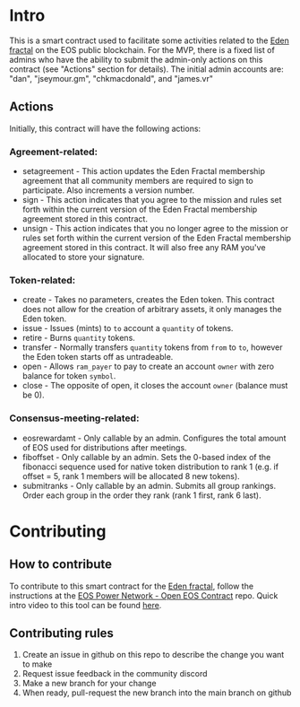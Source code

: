 # Intro

This is a smart contract used to facilitate some activities related to the [Eden fractal](https://www.edenfractal.com) on the EOS public blockchain. For the MVP, there is a fixed list of admins who have the ability to submit the admin-only actions on this contract (see "Actions" section for details). The initial admin accounts are: "dan", "jseymour.gm", "chkmacdonald", and "james.vr"

## Actions

Initially, this contract will have the following actions:

### Agreement-related:

* setagreement - This action updates the Eden Fractal membership agreement that all community members are required to sign to participate. Also increments a version number.
* sign - This action indicates that you agree to the mission and rules set forth within the current version of the Eden Fractal membership agreement stored in this contract.
* unsign - This action indicates that you no longer agree to the mission or rules set forth within the current version of the Eden Fractal membership agreement stored in this contract. It will also free any RAM you've allocated to store your signature.

### Token-related:

* create - Takes no parameters, creates the Eden token. This contract does not allow for the creation of arbitrary assets, it only manages the Eden token.
* issue - Issues (mints) to `to` account a `quantity` of tokens.
* retire - Burns `quantity` tokens.
* transfer - Normally transfers `quantity` tokens from `from` to `to`, however the Eden token starts off as untradeable.
* open - Allows `ram_payer` to pay to create an account `owner` with zero balance for token `symbol`.
* close - The opposite of open, it closes the account `owner` (balance must be 0).

### Consensus-meeting-related:

* eosrewardamt - Only callable by an admin. Configures the total amount of EOS used for distributions after meetings.
* fiboffset - Only callable by an admin. Sets the 0-based index of the fibonacci sequence used for native token distribution to rank 1 (e.g. if offset = 5, rank 1 members will be allocated 8 new tokens).
* submitranks - Only callable by an admin. Submits all group rankings. Order each group in the order they rank (rank 1 first, rank 6 last).

# Contributing

## How to contribute

To contribute to this smart contract for the [Eden fractal](https://www.edenfractal.com), follow the instructions at the [EOS Power Network - Open EOS Contract](https://github.com/EOSPowerNetwork/vscode-open-eos-contract) repo.
Quick intro video to this tool can be found [here](https://www.youtube.com/watch?v=YZmTEuOdffs).

## Contributing rules

1. Create an issue in github on this repo to describe the change you want to make
2. Request issue feedback in the community discord
3. Make a new branch for your change
4. When ready, pull-request the new branch into the main branch on github
